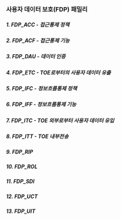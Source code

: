 ### 사용자 데이터 보호(FDP) 패밀리
##### 1. FDP_ACC - 접근통제 정책
##### 2. FDP_ACF - 접근통제 기능
##### 3. FDP_DAU - 데이터 인증
##### 4. FDP_ETC - TOE로부터의 사용자 데이터 유출
##### 5. FDP_IFC - 정보흐름통제 정책
##### 6. FDP_IFF - 정보흐름통제 기능
##### 7. FDP_ITC - TOE 외부로부터 사용자 데이터 유입
##### 8. FDP_ITT - TOE 내부전송
##### 9. FDP_RIP 
##### 10. FDP_ROL 
##### 11. FDP_SDI
##### 12. FDP_UCT
##### 13. FDP_UIT
